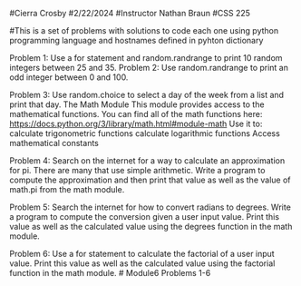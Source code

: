 #Cierra Crosby
#2/22/2024
#Instructor Nathan Braun
#CSS 225

#This is a set of problems with solutions to code each one using python programming language and hostnames defined in pyhton dictionary

Problem 1: Use a for statement and random.randrange to print 10 random integers between 25 and 35. 
Problem 2: Use random.randrange to print an odd integer between 0 and 100. 

Problem 3: Use random.choice to select a day of the week from a list and print that day. 
The Math Module 
This module provides access to the mathematical functions. You can find all of the math functions here: https://docs.python.org/3/library/math.html#module-math 
Use it to:
calculate trigonometric functions 
calculate logarithmic functions 
Access mathematical constants 

Problem 4:  Search on the internet for a way to calculate an approximation for pi. There are many that use simple arithmetic. Write a program to compute the approximation and then print that value as well as the value of math.pi from the math module. 

Problem 5: Search the internet for how to convert radians to degrees. Write a program to compute the conversion given a user input value. Print this value as well as the calculated value using the degrees function in the math module. 

Problem 6: Use a for statement to calculate the factorial of a user input value. Print this value as well as the calculated value using the factorial function in the math module. # Module6
Problems 1-6
